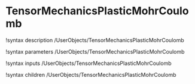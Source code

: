 <!-- MOOSE Documentation Stub: Remove this when content is added. -->

# TensorMechanicsPlasticMohrCoulomb

!syntax description /UserObjects/TensorMechanicsPlasticMohrCoulomb

!syntax parameters /UserObjects/TensorMechanicsPlasticMohrCoulomb

!syntax inputs /UserObjects/TensorMechanicsPlasticMohrCoulomb

!syntax children /UserObjects/TensorMechanicsPlasticMohrCoulomb
